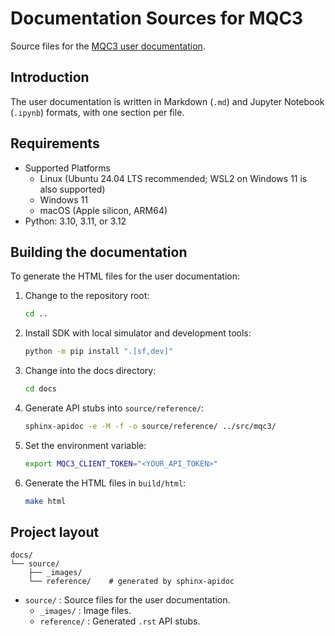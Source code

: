 # Documentation Sources for MQC3

Source files for the [MQC3 user documentation](source/index.md).

## Introduction

The user documentation is written in Markdown (`.md`) and Jupyter Notebook (`.ipynb`) formats, with one section per file.

## Requirements

- Supported Platforms
  - Linux (Ubuntu 24.04 LTS recommended; WSL2 on Windows 11 is also supported)
  - Windows 11
  - macOS (Apple silicon, ARM64)
- Python: 3.10, 3.11, or 3.12

## Building the documentation

To generate the HTML files for the user documentation:

1. Change to the repository root:

   ```sh
   cd ..
   ```

2. Install SDK with local simulator and development tools:

   ```sh
   python -m pip install ".[sf,dev]"
   ```

3. Change into the docs directory:

   ```sh
   cd docs
   ```

4. Generate API stubs into `source/reference/`:

   ```sh
   sphinx-apidoc -e -M -f -o source/reference/ ../src/mqc3/
   ```

5. Set the environment variable:

   ```sh
   export MQC3_CLIENT_TOKEN="<YOUR_API_TOKEN>"
   ```

6. Generate the HTML files in `build/html`:

   ```sh
   make html
   ```

## Project layout

```text
docs/
└── source/
    ├── _images/
    └── reference/    # generated by sphinx-apidoc
```

- `source/` : Source files for the user documentation.
  - `_images/` : Image files.
  - `reference/` : Generated `.rst` API stubs.
